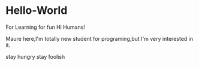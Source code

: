 # Hello-World
For Learning for fun
Hi Humans!

Maure here,I'm totally new student for programing,but I'm very interested in it.

stay hungry stay foolish
